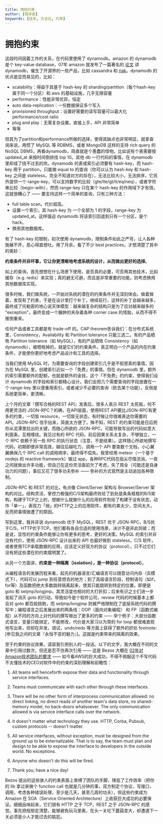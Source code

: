 ```yaml
---
title: 拥抱约束
author: [程序君]
keywords: [技术, 方法论, 约束]
---
```


# 拥抱约束

这段时间因着工作的关系，在代码里使用了 dynamodb。amazon 的 dynamodb 是个 key-value database，07年 amazon 就发布了一篇著名的 [论文](ttp://www.allthingsdistributed.com/files/amazon-dynamo-sosp2007.pdf) 讲 dynamodb，催生了开源界的一些产品，比如 cassandra 和 [riak](http://docs.basho.com/riak/1.3.2/references/dynamo/)。dynamodb 的优点是显而易见的，比如：

- scalability：得益于其基于 hash-key 的 sharding/partition（每个hash-key属于同一个分区）和 aws 的基础设施，几乎无限容量
- performance：性能非常优异，恒定
- auto data-replication：一份数据保证多个写入
- provisioned throughput：设置好需要的读写容量可以最大化 performance/cost ratio
- plug and play：无需复杂设置，直接上手，API 非常简单
- 等等

但其为了partition和performance所做的选择，使得其缺点也非常明显，就拿查询来说，用惯了 MySQL 等 RDBMS，或者 MongoDB 这样的支持 rich query 的 NoSQL DBMS，再看dynamodb，简直就是个愚蠢的怪物。比如说有个表需要按 updated_at 来按时间倒排找 top 10。其他 db 一行代码的事情，在 dynamodb 里却成了绕不过去的坎。dynamodb 的表或索引必须要有 hash-key，而 hash-key 用于 partition，只能做 equal to 的查询（你可以认为 hash-key 和 hash-key 之间是 stateless，完全不知道对方的存在），无法比较大小，无法排序，它另外提供一个 range-key，可以支持数字的比较（gte/lte/gt/lt/eq/neq），或者字符串比较（begin-with），然而 range-key 只在某个 hash-key 的作用域下才有效。这就很糟心了 —— 要支持这样一个简单的查询，只有三种方法：

- full table scan。代价超高。
- 设置一个索引，其 hash-key 为 一个全部为 1 的字段，range-key 为 updated_at。这样强迫 dynamodb 将该索引回退到只有一个分区，是个hack。
- 换用其他数据库。

有了 hash-key 的限制，初次使用 dynamodb，限制条件如此之严苛，让人各种施展不开，恶心得直想吐。用了月余，看了不少 best practices，才想清楚了其中的奥妙：

__约束条件并非坏事，它让你更清晰地考虑系统的设计，从而做出更好的选择__。

如上的查询，首先想想在什么场景下使用，是否真的必要，可否用其他技术，比如缓存（e.g. redis）来实现；真的避无可避，而且是非常重要的功能，则考虑换用其他数据库实现。

很多时候，我们做系统，一开始对系统的潜在的约束条件并无深刻体会。做着做着，发现有了约束，于是在设计里打个补丁，继续前行，这样的补丁会越来越多，最终成了托勒密的地心说天体模型：越来越复杂的结构只是为了应对越来越多的 "exception"，最终变成一个臃肿的夹杂着各种 corner case 的怪胎，从而不得不推倒重来。

任何产品或者工具都是有 trade-off 的。CAP theorem告诉我们：在分布式系统里，Consistency，Availability 和 Partition tolerance 只能三选二。有的产品牺牲 Partition tolerance（如 MySQL），有的产品牺牲 Consistency（如 dynamodb），被牺牲掉的，就是它们的约束条件。真正明白一个产品的内在约束条件，才能使你更好地考虑产品设计和工具的选择。

当我们使用 MySQL 时，为需要查询的字段创建索引几乎是不假思索的事情，因为在 MySQL 里，创建索引近似一个「免费」的事情。但在 dynamodb 里，额外的索引需要额外的配额，也就是额外的金钱，这个「不免费」的约束，使得我们设计 dynamodb 的字段和索引都精心设计。我们会把几个需要查询的字段放置在一个 range-key 里以便重用索引，或者减少不必要的查询（砍去某个功能），反倒是系统更简单，更清晰。

上个月的文章『撰写合格的REST API』发表后，很多人表示 REST 太死板，何不用更灵活的 JSON-RPC？的确，在API层面，使用REST API要比JSON-RPC有更多的约束，一切皆 resource，一切皆无状态，有时候让你很难表达你需要的API。JSON-RPC 信手拈来，简直太方便了。殊不知，REST 的约束可能是日后把你从泥潭里拉出的关键，而随心所欲的 JSON-RPC，可能导致写出的代码如意大利面条，互相缠绕。我见过有的 RPC 代码，前后因果关系太复杂，不够独立，一个 RPC 依赖于另一些 RPC 的执行状态（注意，不是结果）。这样随心所欲地撰写代码，初期即便非常高效，越往后越吃力，调用一个 API 要查数个文档，小心翼翼确保几个 RPC call 的调用顺序，最终得不偿失。我曾经用 meteor（一个基于 nodejs 的 reactive framework）做过 app，各种RPC代码在指尖尽情流淌，一夜之间就做出许多功能，但自己在这份灵活面前欠了考虑，失了周全（可能还是自身功力的问题），事后又花了很多功夫弥补 —— 弥补的方式竟然是主动追加各种限制。

JSON-RPC 和 REST 的对比，有点像 Client/Server 架构与 Browser/Server 架构的对比。结构灵活，掌控力极强的C/S架构最终败给了到处是条条框框的B/S架构，构建于TCP之上的，想做什么就做什么的应用软件败给了构建于没有状态，动作「单一」，表现力「弱」的HTTP之上的应用软件，都有约束太少，空间太大，反而把事情做遭了的原因。

写到这里，我并非说 dynamodb 优于 MySQL，REST 优于 JSON-RPC，B/S优于C/S，HTTP优于TCP。他们都有各自合适的使用场景，决计不是非此则彼；而是说，显性的约束条件能够让你有更多的思考，更好的决策。MySQL 的索引并非没有代价，使用 JSON-RPC 设计出来的 API 也最好做到 stateless，C/S 软件，或者使用TCP承载数据的应用，应该定义好双方的协议（protocol），只不过它们没有把这些潜在的约束摆明罢了。

从另一个方面讲，__约束是一种隔离（isolation），是一种协议（protocol）__。

从编程语言的发展历程来看，起先的机器语言/汇编语言可以随意访问内存（实模式下），代码可以 jump 到任意想去的地方；到了高级语言阶段，控制语句（如if，for等）及函数把绝大多数跳转隔离起来，使其只能跳转到特定的位置，即便是 goto 和 setjmp/longjmp，其灵活度也相对的大打折扣；后来有识之士们进一步发起了消灭 goto 的行动，导致如今是个软件公司，review 代码的时候基本上都会对 goto 都百般挑剔，而 setjmp/longjmp 则被严格限制在了底层系统代码的撰写中；编程语言之后发展出来的两条线：OOP（面向对象编程） 和 FP（函数式编程）从不同的方向上对代码的撰写做出了更多的约束 —— 举个例子：大部分函数式语言，变量只能绑定，不能修改，代价是大家习以为常的 for loop 都很难直观地写出来，但却在并发，调试，undo/redo 等方面上获得了额外的好处 footnote:[参见我之间的文章『永恒不变的魅力』]。这就是约束带来的隔离的效果。

至于约束的协议效果，请容我引用别人的一段话。以下的文字，我大概在不同的文章中引用过数次，但还是忍不住再次引用 —— 这是 Bezos 大概在 [02年对Amazon技术团队的要求](http://steverant.pen.io/) —— 如今看AWS的巨大成功，不得不佩服这个不写代码不太懂技术的CEO对软件中的约束的深刻理解和前瞻性：

1) All teams will henceforth expose their data and functionality through service interfaces.

2) Teams must communicate with each other through these interfaces.

3) There will be no other form of interprocess communication allowed: no direct linking, no direct reads of another team's data store, no shared-memory model, no back-doors whatsoever. The only communication allowed is via service interface calls over the network.

4) It doesn't matter what technology they use. HTTP, Corba, Pubsub, custom protocols -- doesn't matter.

5) All service interfaces, without exception, must be designed from the ground up to be externalizable. That is to say, the team must plan and design to be able to expose the interface to developers in the outside world. No exceptions.

6) Anyone who doesn't do this will be fired.

7) Thank you; have a nice day!

Bezos 提出的这些骇人的约束表面上束缚了团队的手脚，降低了工作效率（把你的 lib 拿过来做个 function call 也就是几分钟的事，双方制定个协议，写接口，调用，考虑各种错误处理，至少是几天，甚至几周的功夫），但这些约束成为Amazon 在 SOA（Service Oriented Architecture）上收获巨大成功的必要保证。细细品味起来，它们很有 HTTP 之于 TCP，REST 之于 JSON-RPC 的感觉。事先把规矩定清楚，能够避免玩马里奥，在头一关吃下蘑菇变大，却遭遇下一关必须是小人才能过去的尴尬。
